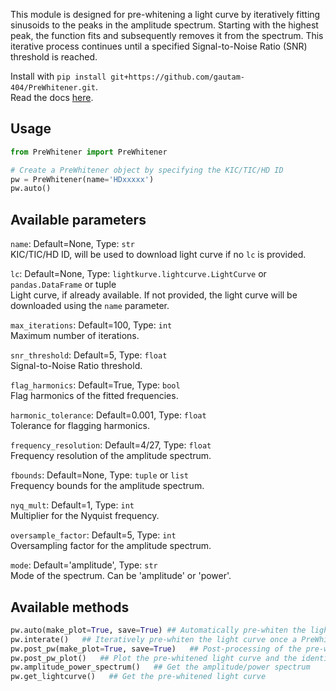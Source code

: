 This module is designed for pre-whitening a light curve by iteratively fitting sinusoids to the peaks in the amplitude spectrum. Starting with the highest peak, the function fits and subsequently removes it from the spectrum. This iterative process continues until a specified Signal-to-Noise Ratio (SNR) threshold is reached.

Install with `pip install git+https://github.com/gautam-404/PreWhitener.git`.  
Read the docs [here](https://gautam-404.github.io/PreWhitener/PreWhitener/PreWhitener.html).

## Usage

```python
from PreWhitener import PreWhitener

# Create a PreWhitener object by specifying the KIC/TIC/HD ID
pw = PreWhitener(name='HDxxxxx')
pw.auto()
```

## Available parameters
`name`: Default=None, Type: `str`  
KIC/TIC/HD ID, will be used to download light curve if no `lc` is provided. 

`lc`: Default=None, Type: `lightkurve.lightcurve.LightCurve` or `pandas.DataFrame` or tuple  
Light curve, if already available. If not provided, the light curve will be downloaded using the `name` parameter.

`max_iterations`: Default=100, Type: `int`  
Maximum number of iterations.

`snr_threshold`: Default=5, Type: `float`  
Signal-to-Noise Ratio threshold.

`flag_harmonics`: Default=True, Type: `bool`  
Flag harmonics of the fitted frequencies.

`harmonic_tolerance`: Default=0.001, Type: `float`  
Tolerance for flagging harmonics.

`frequency_resolution`: Default=4/27, Type: `float`  
Frequency resolution of the amplitude spectrum.

`fbounds`: Default=None, Type: `tuple` or `list`  
Frequency bounds for the amplitude spectrum.

`nyq_mult`: Default=1, Type: `int`  
Multiplier for the Nyquist frequency.

`oversample_factor`: Default=5, Type: `int`  
Oversampling factor for the amplitude spectrum.

`mode`: Default='amplitude', Type: `str`  
Mode of the spectrum. Can be 'amplitude' or 'power'.

## Available methods
```python
pw.auto(make_plot=True, save=True) ## Automatically pre-whiten the light curve
pw.interate()   ## Iteratively pre-whiten the light curve once a PreWhitening object has been created
pw.post_pw(make_plot=True, save=True)   ## Post-processing of the pre-whitened light curve
pw.post_pw_plot()   ## Plot the pre-whitened light curve and the identified peaks in the amplitude spectrum
pw.amplitude_power_spectrum()   ## Get the amplitude/power spectrum
pw.get_lightcurve()   ## Get the pre-whitened light curve
```

